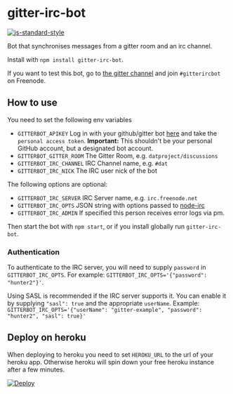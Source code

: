 # gitter-irc-bot
[![js-standard-style](https://cdn.rawgit.com/feross/standard/master/badge.svg)](https://github.com/feross/standard)

Bot that synchronises messages from a gitter room and an irc channel.

Install with `npm install gitter-irc-bot`.

If you want to test this bot, go to [the gitter channel](https://gitter.im/finnp/gitter-irc-bot) and
join `#gitterircbot` on Freenode.

## How to use

You need to set the following env variables

* `GITTERBOT_APIKEY`  Log in with your github/gitter bot [here](https://developer.gitter.im/apps) and take the `personal access token`. **Important:** This shouldn't be your personal GitHub account, but a designated bot account.
* `GITTERBOT_GITTER_ROOM` The Gitter Room, e.g. `datproject/discussions`
* `GITTERBOT_IRC_CHANNEL` IRC Channel name, e.g. `#dat`
* `GITTERBOT_IRC_NICK` The IRC user nick of the bot

The following options are optional:
* `GITTERBOT_IRC_SERVER` IRC Server name, e.g. `irc.freenode.net`
* `GITTERBOT_IRC_OPTS` JSON string with options passed to [node-irc](https://node-irc.readthedocs.org/en/latest/API.html)
* `GITTERBOT_IRC_ADMIN` If specified this person receives error logs via pm.

Then start the bot with `npm start`, or if you install globally run `gitter-irc-bot`.

### Authentication

To authenticate to the IRC server, you will need to supply `password` in `GITTERBOT_IRC_OPTS`.
For example: `GITTERBOT_IRC_OPTS='{"password": "hunter2"}'`.

Using SASL is recommended if the IRC server supports it. You can enable it by supplying
`"sasl": true` and the appropriate `userName`.
Example: `GITTERBOT_IRC_OPTS='{"userName": "gitter-example", "password": "hunter2", "sasl": true}'`

## Deploy on heroku

When deploying to heroku you need to set `HEROKU_URL` to the url of your heroku app.
Otherwise heroku will spin down your free heroku instance after a few minutes.

[![Deploy](https://www.herokucdn.com/deploy/button.png)](https://heroku.com/deploy?template=https://github.com/KiwiChat/gitter-irc-bot.git)

